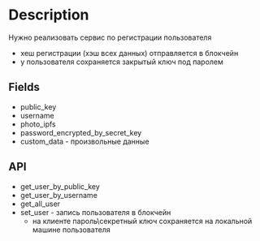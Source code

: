 # Description

Нужно реализовать сервис по регистрации пользователя
- хеш регистрации (хэш всех данных) отправляется в блокчейн 
- у пользователя сохраняется закрытый ключ под паролем

## Fields

- public_key
- username
- photo_ipfs
- password_encrypted_by_secret_key
- custom_data - произвольные данные

## API

- get_user_by_public_key
- get_user_by_username
- get_all_user
- set_user - запись пользователя в блокчейн
    - на клиенте пароль\секретный ключ сохраняется на локальной машине пользователя